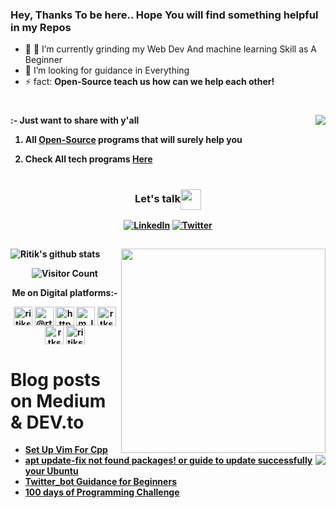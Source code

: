 ### Hey, Thanks To be here.. Hope You will find something helpful in my Repos

- 🔭 🌱 I’m currently grinding my Web Dev And machine learning Skill as A Beginner 
- 🤔 I’m looking for guidance in Everything
- ⚡ fact: <b>Open-Source teach us how can we help each other!

      

#

:-  <span>Just want to share with y'all<span> <img align="right" src="https://user-images.githubusercontent.com/47344024/104087021-aa38b000-5282-11eb-8dfa-13abdf857f69.gif">

 1.  All <a href="https://opensourceinternships.herokuapp.com/">Open-Source</a> programs that will surely help you 
 
 2.  Check All tech programs <a href="https://dare2compete.com/e/hackathons/all">Here</a>
   
 #
   
<div align="center">
<h3>Let's talk<img align="center" src="https://github.com/rajput2107/rajput2107/blob/master/Assets/Handshake.gif" height="33px" /></h3>
<a href="https://www.linkedin.com/in/ritik-soni" target="_blank"><img alt="LinkedIn" src="https://img.shields.io/badge/linkedin-%230077B5.svg?&style=for-the-badge&logo=linkedin&logoColor=sky-blue" /></a> <a href="https://twitter.com/Theunkownfacto1" target="_blank"><img alt="Twitter" src="https://img.shields.io/badge/Twitter-%230077B5.svg?&style=for-the-badge&logo=Twitter&logoColor=black" /></a>
</div>

##

![Ritik's github stats](https://github-readme-stats.vercel.app/api?username=ritiksoni00&show_icons=true&theme=radical)<img align="right" src="https://github.com/ritiksoni00/ritiksoni00/blob/master/%3E/ezgif.com-gif-maker.gif" width="327"/>




<div align="center">
 
  
![Visitor Count](https://profile-counter.glitch.me/ritiksoni00/count.svg)
  
   
Me on Digital platforms:-
<p>
<a href="https://dev.to/ritiksoni00" target="blank"><img align="center" src="https://cdn.jsdelivr.net/npm/simple-icons@3.0.1/icons/dev-dot-to.svg" alt="ritiksoni00" height="30" width="30" /></a>
<a href="https://medium.com/@rtksoni00" target="blank"><img align="center" src="https://cdn.jsdelivr.net/npm/simple-icons@3.0.1/icons/medium.svg" alt="@rtksoni00" height="30" width="30" /></a>
<a href="https://www.youtube.com/c/https://www.youtube.com/channel/uciuyj_xfllftocwvpa_w9sw?view_as=subscriber" target="blank"><img align="center" src="https://cdn.jsdelivr.net/npm/simple-icons@3.0.1/icons/youtube.svg" alt="https://www.youtube.com/channel/uciuyj_xfllftocwvpa_w9sw?view_as=subscriber" height="30" width="30" /></a>
<a href="https://www.codechef.com/m_learner" target="blank"><img align="center" src="https://cdn.jsdelivr.net/npm/simple-icons@3.1.0/icons/codechef.svg" alt="m_learner" height="30" width="30" /></a>
<a href="https://www.hackerrank.com/rtksoni00" target="blank"><img align="center" src="https://cdn.jsdelivr.net/npm/simple-icons@3.0.1/icons/hackerrank.svg" alt="rtksoni00" height="30" width="30" /></a>
<a href="https://www.hackerearth.com/rtksoni00" target="blank"><img align="center" src="https://cdn.jsdelivr.net/npm/simple-icons@3.0.1/icons/hackerearth.svg" alt="rtksoni00" height="30" width="30" /></a>
<a href="https://www.geeksforgeeks.com/ritiksoni00" target="blank"><img align="center" src="https://cdn.jsdelivr.net/npm/simple-icons@3.0.1/icons/geeksforgeeks.svg" alt="ritiksoni00" height="30" width="30" /></a>
</p>
   


<div align="left">
   

    
# Blog posts on Medium & DEV.to
<!-- BLOG-POST-LIST:START -->
- [Set Up Vim For Cpp](https://dev.to/ritiksoni00/set-up-vim-for-cpp-pj)   <img align="right" src="https://user-images.githubusercontent.com/47344024/104086623-858f0900-527f-11eb-9cf9-d1de36618a01.gif">
- [apt update-fix not found packages! or guide to update successfully your Ubuntu](https://dev.to/ritiksoni00/apt-update-fix-not-found-packages-or-guide-to-update-successfully-your-ubuntu-mfk)
- [Twitter_bot Guidance for Beginners](https://dev.to/ritiksoni00/twitterbot-guidance-for-beginners-jdl)
- [100 days of Programming Challenge](https://medium.com/@rtksoni00/100-days-of-programming-challenge-29d96ce2c8b3?source=rss-c501e1321f0d------2)
<!-- BLOG-POST-LIST:END -->


</div>

      


